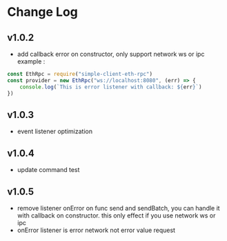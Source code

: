 Change Log
==========

v1.0.2
------
- add callback error on constructor, only support network ws or ipc
example :  

```javascript
const EthRpc = require("simple-client-eth-rpc")
const provider = new EthRpc("ws://localhost:8080", (err) => {
    console.log(`This is error listener with callback: ${err}`)
})
```

v1.0.3
------
- event listener optimization

v1.0.4
------
- update command test

v1.0.5
------
- remove listener onError on func send and sendBatch, you can handle it with callback on constructor. this only effect if you use network ws or ipc
- onError listener is error network not error value request